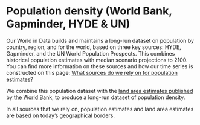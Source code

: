 # Population density (World Bank, Gapminder, HYDE & UN)

Our World in Data builds and maintains a long-run dataset on population by country, region, and for the world, based on three key sources: HYDE, Gapminder, and the UN World Population Prospects. This combines historical population estimates with median scenario projections to 2100. You can find more information on these sources and how our time series is constructed on this page: <a href="https://ourworldindata.org/population-sources">What sources do we rely on for population estimates?</a>

We combine this population dataset with the <a href="https://ourworldindata.org/grapher/land-area-km">land area estimates published by the World Bank</a>, to produce a long-run dataset of population density.

In all sources that we rely on, population estimates and land area estimates are based on today’s geographical borders.